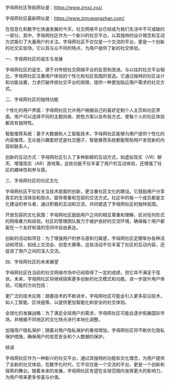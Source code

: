 字母网社区导航网址是：https://www.zmxz.xyz/

字母网社区最新网址是：https://www.zimuwangzhan.com/

在信息化和数字化快速发展的今天，社交网络平台已经成为我们生活中不可或缺的一部分。其中，字母网社区作为一个新兴的社交平台，以其独特的设计理念和互动方式吸引了大量用户的关注。字母网社区不仅仅是一个交流的平台，更是一个创新的社交实验场，它以其与众不同的特点，为用户提供了新的社交体验。

一、字母网社区的诞生与发展

字母网社区的诞生，源于对传统社交网络平台的反思和改进。与以往的社交平台相比，字母网社区注重用户体验的个性化和社区氛围的营造。它通过独特的社区设计和功能设置，力求打破传统社交平台的局限，提供一种更加贴近用户需求的社交方式。

二、字母网社区的独特功能

个性化的用户界面：字母网社区允许用户根据自己的喜好定制个人主页和社区界面。用户可以选择不同的主题风格、颜色方案以及布局方式，使每个人的社区体验都具有独特性。

智能推荐系统：基于大数据和人工智能技术，字母网社区能够为用户提供个性化的内容推荐。无论是兴趣爱好还是社交圈子，智能推荐系统都能帮助用户发现新的内容和联系人。

创新的互动方式：字母网社区引入了多种新颖的互动方式，如虚拟现实（VR）聊天、增强现实（AR）游戏等。这些功能不仅丰富了用户的互动体验，还增强了社区的趣味性和参与感。

三、字母网社区的社区文化

字母网社区不仅仅关注技术层面的创新，更注重社区文化的建设。它鼓励用户分享真实的生活体验和观点，倡导尊重和包容的交流方式。社区中的每一个成员都是文化建设的参与者，通过积极的互动和交流，共同塑造了字母网社区的独特氛围。

开放包容的文化氛围：字母网社区鼓励用户之间的相互尊重和理解，反对任何形式的网络暴力和歧视。社区的管理团队致力于维护良好的交流环境，确保每个用户都能在一个友好和谐的空间中自由表达。

创新的活动和项目：为了增强用户的参与感和归属感，字母网社区定期举办各种活动和项目，如线上交流会、创意大赛等。这些活动不仅丰富了社区的互动内容，还促进了用户之间的深入交流。

四、字母网社区的未来展望

字母网社区在当前的社交网络市场中已经取得了一定的成绩，但它并不满足于现状。未来，字母网社区将继续探索更多创新的社交模式和功能，进一步提升用户体验。可能的方向包括：

更广泛的技术应用：随着技术的不断进步，字母网社区可能会引入更多前沿技术，如人工智能、区块链等，以提供更加智能化和安全的社交体验。

全球化的发展战略：为了满足全球用户的需求，字母网社区可能会逐步拓展国际市场，并根据不同地区的文化特点进行本地化调整。

加强用户隐私保护：随着对用户隐私保护的重视增加，字母网社区将不断优化隐私保护措施，确保用户的信息安全和个人数据的保护。

结语

字母网社区作为一种新兴的社交平台，通过其独特的功能和文化理念，为用户提供了全新的社交体验。在数字化时代，它不仅仅是一个交流的平台，更是一个创新和探索的舞台。随着未来的发展，字母网社区有望在全球范围内发挥更大的影响力，为用户带来更多惊喜与价值。







